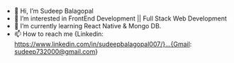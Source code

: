 - 👋 Hi, I’m Sudeep Balagopal
- 👀 I’m interested in FrontEnd Development || Full Stack Web Development
- 🌱 I’m currently learning React Native & Mongo DB.
- 📫 How to reach me {Linkedin: https://www.linkedin.com/in/sudeepbalagopal007/}...{Gmail: sudeep732000@gmail.com}


